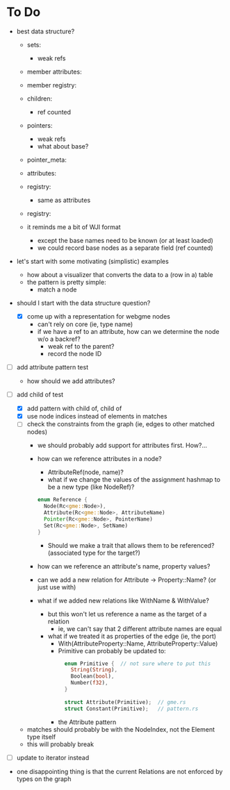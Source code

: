 # To Do
- best data structure?

  - sets:
    - weak refs
  - member attributes:
  - member registry:

  - children:
    - ref counted
  - pointers:
    - weak refs
    - what about base?
  - pointer_meta:

  - attributes:
  - registry:
    - same as attributes
  - registry:

  - it reminds me a bit of WJI format
    - except the base names need to be known (or at least loaded)
    - we could record base nodes as a separate field (ref counted)

- let's start with some motivating (simplistic) examples
  - how about a visualizer that converts the data to a (row in a) table
  - the pattern is pretty simple:
    - match a node

- should I start with the data structure question?
  - [x] come up with a representation for webgme nodes
    - can't rely on core (ie, type name)
    - if we have a ref to an attribute, how can we determine the node w/o a backref?
      - weak ref to the parent?
      - record the node ID

- [ ] add attribute pattern test
  - how should we add attributes?

- [ ] add child of test
  - [x] add pattern with child of, child of
  - [x] use node indices instead of elements in matches
  - [ ] check the constraints from the graph (ie, edges to other matched nodes)
    - we should probably add support for attributes first. How?...
    - how can we reference attributes in a node?
      - AttributeRef(node, name)?
      - what if we change the values of the assignment hashmap to be a new type (like NodeRef)?
      
      ```rust
      enum Reference {
        Node(Rc<gme::Node>),
        Attribute(Rc<gme::Node>, AttributeName)
        Pointer(Rc<gme::Node>, PointerName)
        Set(Rc<gme::Node>, SetName)
      }
      ```

      - Should we make a trait that allows them to be referenced? (associated type for the target?)

    - how can we reference an attribute's name, property values?
    - can we add a new relation for Attribute -> Property::Name? (or just use with)
    - what if we added new relations like WithName & WithValue?
      - but this won't let us reference a name as the target of a relation
        - ie, we can't say that 2 different attribute names are equal
      - what if we treated it as properties of the edge (ie, the port)
        - With(AttributeProperty::Name, AttributeProperty::Value)
        - Primitive can probably be updated to:
          ```rust
            enum Primitive {  // not sure where to put this
              String(String),
              Boolean(bool),
              Number(f32),
            }
            
            struct Attribute(Primitive);  // gme.rs
            struct Constant(Primitive);   // pattern.rs
          ```
        - the Attribute pattern

  - matches should probably be with the NodeIndex, not the Element type itself
  - this will probably break
- [ ] update to iterator instead

- one disappointing thing is that the current Relations are not enforced by types on the graph
